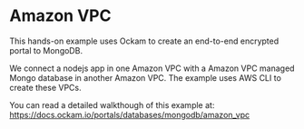 # Amazon VPC

This hands-on example uses Ockam to create an end-to-end encrypted portal to MongoDB.

We connect a nodejs app in one Amazon VPC with a Amazon VPC managed Mongo database in another Amazon VPC.
The example uses AWS CLI to create these VPCs.

You can read a detailed walkthough of this example at:
https://docs.ockam.io/portals/databases/mongodb/amazon_vpc
